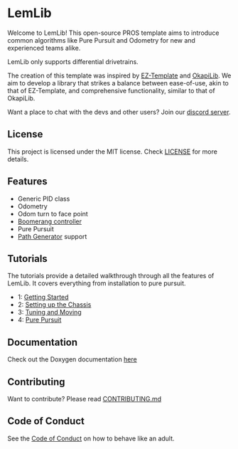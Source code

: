 # LemLib

Welcome to LemLib! This open-source PROS template aims to introduce common algorithms like Pure Pursuit and Odometry for new and experienced teams alike.

LemLib only supports differential drivetrains.

The creation of this template was inspired by [EZ-Template](https://github.com/EZ-Robotics/EZ-Template) and [OkapiLib](https://github.com/OkapiLib/OkapiLib). We aim to develop a library that strikes a balance between ease-of-use, akin to that of EZ-Template, and comprehensive functionality, similar to that of OkapiLib.

Want a place to chat with the devs and other users? Join our [discord server](https://discord.gg/pCHr7XZUTj).

## License

This project is licensed under the MIT license. Check [LICENSE](https://github.com/LemLib/LemLib/blob/master/LICENSE) for more details.

## Features
- Generic PID class
- Odometry
- Odom turn to face point
- [Boomerang controller](https://www.desmos.com/calculator/sptjw5szex)
- Pure Pursuit
- [Path Generator](https://github.com/LemLib/Path-Gen) support

## Tutorials
The tutorials provide a detailed walkthrough through all the features of LemLib. It covers everything from installation to pure pursuit.
 - 1: [Getting Started](https://lemlib.github.io/LemLib/md_docs_tutorials_1_getting_started.html)
 - 2: [Setting up the Chassis](https://lemlib.github.io/LemLib/md_docs_tutorials_2_setting_up_the_chassis.html)
 - 3: [Tuning and Moving](https://lemlib.github.io/LemLib/md_docs_tutorials_3_tuning_and_moving.html)
 - 4: [Pure Pursuit](https://lemlib.github.io/LemLib/md_docs_tutorials_4_pure_pursuit.html)

## Documentation
Check out the Doxygen documentation [here](https://lemlib.github.io/LemLib/index.html)

## Contributing
Want to contribute? Please read [CONTRIBUTING.md](https://github.com/LemLib/LemLib/blob/master/.github/CONTRIBUTING.md)

## Code of Conduct
See the [Code of Conduct](https://github.com/LemLib/LemLib/blob/master/.github/CODE_OF_CONDUCT.md) on how to behave like an adult.
